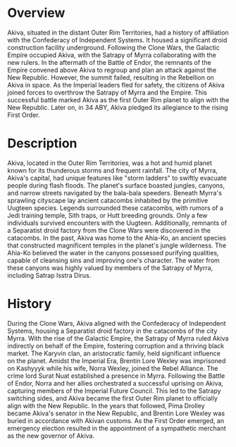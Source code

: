 # Overview
Akiva, situated in the distant Outer Rim Territories, had a history of affiliation with the Confederacy of Independent Systems.
It housed a significant droid construction facility underground.
Following the Clone Wars, the Galactic Empire occupied Akiva, with the Satrapy of Myrra collaborating with the new rulers.
In the aftermath of the Battle of Endor, the remnants of the Empire convened above Akiva to regroup and plan an attack against the New Republic.
However, the summit failed, resulting in the Rebellion on Akiva in space.
As the Imperial leaders fled for safety, the citizens of Akiva joined forces to overthrow the Satrapy of Myrra and the Empire.
This successful battle marked Akiva as the first Outer Rim planet to align with the New Republic.
Later on, in 34 ABY, Akiva pledged its allegiance to the rising First Order.

# Description
Akiva, located in the Outer Rim Territories, was a hot and humid planet known for its thunderous storms and frequent rainfall.
The city of Myrra, Akiva's capital, had unique features like "storm ladders" to swiftly evacuate people during flash floods.
The planet's surface boasted jungles, canyons, and narrow streets navigated by the bala-bala speeders.
Beneath Myrra's sprawling cityscape lay ancient catacombs inhabited by the primitive Uugteen species.
Legends surrounded these catacombs, with rumors of a Jedi training temple, Sith traps, or Hutt breeding grounds.
Only a few individuals survived encounters with the Uugteen.
Additionally, remnants of a Separatist droid factory from the Clone Wars were discovered in the catacombs.
In the past, Akiva was home to the Ahia-Ko, an ancient species that constructed magnificent temples in the planet's jungle wilderness.
The Ahia-Ko believed the water in the canyons possessed purifying qualities, capable of cleansing sins and improving one's character.
The water from these canyons was highly valued by members of the Satrapy of Myrra, including Satrap Isstra Dirus.



# History
During the Clone Wars, Akiva aligned with the Confederacy of Independent Systems, housing a Separatist droid factory in the catacombs of the city Myrra.
With the rise of the Galactic Empire, the Satrapy of Myrra ruled Akiva indirectly on behalf of the Empire, fostering corruption and a thriving black market.
The Karyvin clan, an aristocratic family, held significant influence on the planet.
Amidst the Imperial Era, Brentin Lore Wexley was imprisoned on Kashyyyk while his wife, Norra Wexley, joined the Rebel Alliance.
The crime lord Surat Nuat established a presence in Myrra.
Following the Battle of Endor, Norra and her allies orchestrated a successful uprising on Akiva, capturing members of the Imperial Future Council.
This led to the Satrapy switching sides, and Akiva became the first Outer Rim planet to officially align with the New Republic.
In the years that followed, Pima Drolley became Akiva's senator in the New Republic, and Brentin Lore Wexley was buried in accordance with Akivan customs.
As the First Order emerged, an emergency election resulted in the appointment of a sympathetic merchant as the new governor of Akiva.